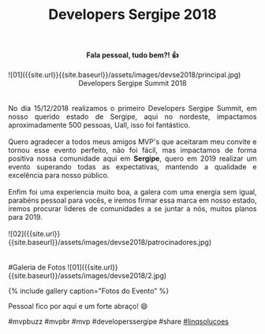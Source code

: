 ﻿---
title: "Developers Sergipe 2018"
comments: true
excerpt_separator: "Ler mais"
categories:
  - Evento
gallery:
  - url: /assets/images/devse2018/1.jpg
    image_path: /assets/images/devse2018/1.jpg
    alt: "Developers Sergipe Summit 2018"
  - url: /assets/images/devse2018/2.jpg
    image_path: /assets/images/devse2018/2.jpg
    alt: "Developers Sergipe Summit 2018"
  - url: /assets/images/devse2018/3.jpg
    image_path: /assets/images/devse2018/3.jpg
    alt: "Developers Sergipe Summit 2018"
  - url: /assets/images/devse2018/4.jpg
    image_path: /assets/images/devse2018/4.jpg
    alt: "Developers Sergipe Summit 2018"
  - url: /assets/images/devse2018/5.jpg
    image_path: /assets/images/devse2018/5.jpg
    alt: "Developers Sergipe Summit 2018"
  - url: /assets/images/devse2018/6.jpg
    image_path: /assets/images/devse2018/6.jpg
    alt: "Developers Sergipe Summit 2018"
  - url: /assets/images/devse2018/dev4.jpg
    image_path: /assets/images/devse2018/dev4.jpg
    alt: "Developers Sergipe Summit 2018"
  - url: /assets/images/devse2018/dev5.jpg
    image_path: /assets/images/devse2018/dev5.jpg
    alt: "Developers Sergipe Summit 2018"
  - url: /assets/images/devse2018/dev6.jpg
    image_path: /assets/images/devse2018/dev6.jpg
    alt: "Developers Sergipe Summit 2018"
  - url: /assets/images/devse2018/dev71.jpg
    image_path: /assets/images/devse2018/dev71.jpg
    alt: "Developers Sergipe Summit 2018"
  - url: /assets/images/devse2018/dev72.jpg
    image_path: /assets/images/devse2018/dev72.jpg
    alt: "Developers Sergipe Summit 2018"
  - url: /assets/images/devse2018/dev73.jpg
    image_path: /assets/images/devse2018/dev73.jpg
    alt: "Developers Sergipe Summit 2018"
  - url: /assets/images/devse2018/dev88.jpg
    image_path: /assets/images/devse2018/dev88.jpg
    alt: "Developers Sergipe Summit 2018"
  - url: /assets/images/devse2018/dev11.jpg
    image_path: /assets/images/devse2018/dev11.jpg
    alt: "Developers Sergipe Summit 2018"
  - url: /assets/images/devse2018/dev3.jpg
    image_path: /assets/images/devse2018/dev3.jpg
    alt: "Developers Sergipe Summit 2018"
  - url: /assets/images/devse2018/dev16.jpg
    image_path: /assets/images/devse2018/dev16.jpg
    alt: "Developers Sergipe Summit 2018"
  - url: /assets/images/devse2018/dev17.jpg
    image_path: /assets/images/devse2018/dev17.jpg
    alt: "Developers Sergipe Summit 2018"
  - url: /assets/images/devse2018/dev20.jpg
    image_path: /assets/images/devse2018/dev20.jpg
    alt: "Developers Sergipe Summit 2018"
  - url: /assets/images/devse2018/dev21.jpg
    image_path: /assets/images/devse2018/dev21.jpg
    alt: "Developers Sergipe Summit 2018"
  - url: /assets/images/devse2018/dev22.jpg
    image_path: /assets/images/devse2018/dev22.jpg
    alt: "Developers Sergipe Summit 2018"
  - url: /assets/images/devse2018/dev24.jpg
    image_path: /assets/images/devse2018/dev24.jpg
    alt: "Developers Sergipe Summit 2018"
  - url: /assets/images/devse2018/dev25.jpg
    image_path: /assets/images/devse2018/dev25.jpg
    alt: "Developers Sergipe Summit 2018"
  - url: /assets/images/devse2018/dev26.jpg
    image_path: /assets/images/devse2018/dev26.jpg
    alt: "Developers Sergipe Summit 2018"
  - url: /assets/images/devse2018/dev29.jpg
    image_path: /assets/images/devse2018/dev29.jpg
    alt: "Developers Sergipe Summit 2018"
  - url: /assets/images/devse2018/dev30.jpg
    image_path: /assets/images/devse2018/dev30.jpg
    alt: "Developers Sergipe Summit 2018"
  - url: /assets/images/devse2018/dev31.jpg
    image_path: /assets/images/devse2018/dev31.jpg
    alt: "Developers Sergipe Summit 2018"
  - url: /assets/images/devse2018/dev32.jpg
    image_path: /assets/images/devse2018/dev32.jpg
    alt: "Developers Sergipe Summit 2018"
  - url: /assets/images/devse2018/dev35.jpg
    image_path: /assets/images/devse2018/dev35.jpg
    alt: "Developers Sergipe Summit 2018"
  - url: /assets/images/devse2018/dev36.jpg
    image_path: /assets/images/devse2018/dev36.jpg
    alt: "Developers Sergipe Summit 2018"
  - url: /assets/images/devse2018/dev43.jpg
    image_path: /assets/images/devse2018/dev43.jpg
    alt: "Developers Sergipe Summit 2018"
  - url: /assets/images/devse2018/dev45.jpg
    image_path: /assets/images/devse2018/dev45.jpg
    alt: "Developers Sergipe Summit 2018"
  - url: /assets/images/devse2018/dev47.jpg
    image_path: /assets/images/devse2018/dev47.jpg
    alt: "Developers Sergipe Summit 2018"
  - url: /assets/images/devse2018/dev48.jpg
    image_path: /assets/images/devse2018/dev48.jpg
    alt: "Developers Sergipe Summit 2018"
  - url: /assets/images/devse2018/dev50.jpg
    image_path: /assets/images/devse2018/dev50.jpg
    alt: "Developers Sergipe Summit 2018"
  - url: /assets/images/devse2018/dev52.jpg
    image_path: /assets/images/devse2018/dev52.jpg
    alt: "Developers Sergipe Summit 2018"
  - url: /assets/images/devse2018/dev53.jpg
    image_path: /assets/images/devse2018/dev53.jpg
    alt: "Developers Sergipe Summit 2018"
  - url: /assets/images/devse2018/dev54.jpg
    image_path: /assets/images/devse2018/dev54.jpg
    alt: "Developers Sergipe Summit 2018"
  - url: /assets/images/devse2018/dev55.jpg
    image_path: /assets/images/devse2018/dev55.jpg
    alt: "Developers Sergipe Summit 2018"
  - url: /assets/images/devse2018/dev56.jpg
    image_path: /assets/images/devse2018/dev56.jpg
    alt: "Developers Sergipe Summit 2018"
  - url: /assets/images/devse2018/dev57.jpg
    image_path: /assets/images/devse2018/dev57.jpg
    alt: "Developers Sergipe Summit 2018"
  - url: /assets/images/devse2018/dev59.jpg
    image_path: /assets/images/devse2018/dev59.jpg
    alt: "Developers Sergipe Summit 2018"
  - url: /assets/images/devse2018/dev60.jpg
    image_path: /assets/images/devse2018/dev60.jpg
    alt: "Developers Sergipe Summit 2018"
  - url: /assets/images/devse2018/dev61.jpg
    image_path: /assets/images/devse2018/dev61.jpg
    alt: "Developers Sergipe Summit 2018"
  - url: /assets/images/devse2018/dev62.jpg
    image_path: /assets/images/devse2018/dev62.jpg
    alt: "Developers Sergipe Summit 2018"
  - url: /assets/images/devse2018/dev63.jpg
    image_path: /assets/images/devse2018/dev63.jpg
    alt: "Developers Sergipe Summit 2018"
  - url: /assets/images/devse2018/dev65.jpg
    image_path: /assets/images/devse2018/dev65.jpg
    alt: "Developers Sergipe Summit 2018"
  - url: /assets/images/devse2018/dev66.jpg
    image_path: /assets/images/devse2018/dev66.jpg
    alt: "Developers Sergipe Summit 2018"
  - url: /assets/images/devse2018/dev67.jpg
    image_path: /assets/images/devse2018/dev67.jpg
    alt: "Developers Sergipe Summit 2018"
  - url: /assets/images/devse2018/dev69.jpg
    image_path: /assets/images/devse2018/dev69.jpg
    alt: "Developers Sergipe Summit 2018"
  - url: /assets/images/devse2018/dev70.jpg
    image_path: /assets/images/devse2018/dev70.jpg
    alt: "Developers Sergipe Summit 2018"
  - url: /assets/images/devse2018/dev71.jpg
    image_path: /assets/images/devse2018/dev71.jpg
    alt: "Developers Sergipe Summit 2018"
  - url: /assets/images/devse2018/dev72.jpg
    image_path: /assets/images/devse2018/dev72.jpg
    alt: "Developers Sergipe Summit 2018"
  - url: /assets/images/devse2018/dev73.jpg
    image_path: /assets/images/devse2018/dev73.jpg
    alt: "Developers Sergipe Summit 2018"
  - url: /assets/images/devse2018/dev74.jpg
    image_path: /assets/images/devse2018/dev74.jpg
    alt: "Developers Sergipe Summit 2018"
  - url: /assets/images/devse2018/dev75.jpg
    image_path: /assets/images/devse2018/dev75.jpg
    alt: "Developers Sergipe Summit 2018"
  - url: /assets/images/devse2018/dev78.jpg
    image_path: /assets/images/devse2018/dev78.jpg
    alt: "Developers Sergipe Summit 2018"
  - url: /assets/images/devse2018/dev80.jpg
    image_path: /assets/images/devse2018/dev80.jpg
    alt: "Developers Sergipe Summit 2018"
  - url: /assets/images/devse2018/dev81.jpg
    image_path: /assets/images/devse2018/dev81.jpg
    alt: "Developers Sergipe Summit 2018"
  - url: /assets/images/devse2018/dev82.jpg
    image_path: /assets/images/devse2018/dev82.jpg
    alt: "Developers Sergipe Summit 2018"
  - url: /assets/images/devse2018/dev83.jpg
    image_path: /assets/images/devse2018/dev83.jpg
    alt: "Developers Sergipe Summit 2018"
  - url: /assets/images/devse2018/dev89.jpg
    image_path: /assets/images/devse2018/dev89.jpg
    alt: "Developers Sergipe Summit 2018"
  - url: /assets/images/devse2018/dev90.jpg
    image_path: /assets/images/devse2018/dev90.jpg
    alt: "Developers Sergipe Summit 2018"
  - url: /assets/images/devse2018/dev97.jpg
    image_path: /assets/images/devse2018/dev97.jpg
    alt: "Developers Sergipe Summit 2018"
---

<center><strong>Fala pessoal, tudo bem?! 👍 </strong></center> <br>
![01]({{site.url}}{{site.baseurl}}/assets/images/devse2018/principal.jpg)
<div style="text-align: justify;">
<center>Developers Sergipe Summit 2018</center>
<br><br> 
No dia 15/12/2018 realizamos o primeiro Developers Sergipe Summit, em nosso querido estado de Sergipe, aqui no nordeste, impactamos aproximadamente 500 pessoas, Uall, isso foi fantástico.
<br><br>
 Quero agradecer a todos meus amigos MVP's que aceitaram meu convite e tornou esse evento perfeito, não foi fácil, mas impactamos de forma positiva nossa comunidade aqui em <strong>Sergipe</strong>, quero em 2019 realizar um evento superando todas as expectativas, mantendo a qualidade e excelência para nosso público.
<br><br>
Enfim foi uma experiencia muito boa, a galera com uma energia sem igual, parabéns pessoal para vocês, e iremos firmar essa marca em nosso estado, iremos procurar lideres de comunidades a se juntar a nós, muitos planos para 2019.
<br><br> 
</div>   
![02]({{site.url}}{{site.baseurl}}/assets/images/devse2018/patrocinadores.jpg)
<br><br><br>
#Galeria de Fotos
![01]({{site.url}}{{site.baseurl}}/assets/images/devse2018/2.jpg) 

{% include gallery caption="Fotos do Evento" %}


<div class="notice--success">
Pessoal fico por aqui e um forte abraço! 😄
</div>

 #mvpbuzz #mvpbr #mvp #developerssergipe #share <a href="https://linqsolucoes.com.br" alt="">#linqsolucoes</a><br><br>
